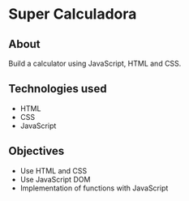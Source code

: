 # Super Calculadora
## About
Build a calculator using JavaScript, HTML and CSS.

## Technologies used
* HTML
* CSS
* JavaScript

## Objectives
* Use HTML and CSS
* Use JavaScript DOM
* Implementation of functions with JavaScript
